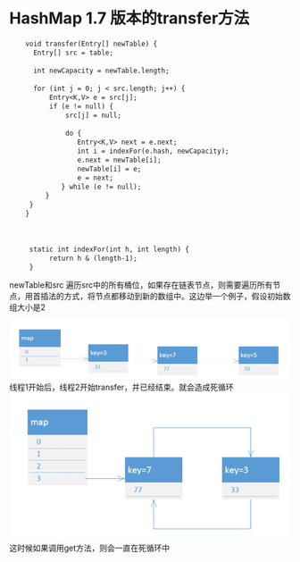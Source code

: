 # HashMap 1.7 版本的transfer方法
```
	void transfer(Entry[] newTable) {
      Entry[] src = table; 

      int newCapacity = newTable.length;

      for (int j = 0; j < src.length; j++) { 
          Entry<K,V> e = src[j];           
          if (e != null) {
              src[j] = null; 

              do { 
                 Entry<K,V> next = e.next; 
                 int i = indexFor(e.hash, newCapacity); 
                 e.next = newTable[i]; 
                 newTable[i] = e;  
                 e = next;             
             } while (e != null);
         }
     }
 	}
	
	
	
	 static int indexFor(int h, int length) {  
          return h & (length-1); 
   	 }
```


newTable和src
遍历src中的所有桶位，如果存在链表节点，则需要遍历所有节点，用首插法的方式，将节点都移动到新的数组中。这边举一个例子，假设初始数组大小是2

![数组死锁](img/HashMapDeadLoop.png)
线程1开始后，线程2开始transfer，并已经结束。就会造成死循环
![数组死锁](img/HashMapDeadLoop2.png)
这时候如果调用get方法，则会一直在死循环中
